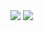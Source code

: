 <img src="https://capsule-render.vercel.app/api?type=waving&color=BDBDC8&height=150&section=header&text=iUniverse"/>
<img src="https://capsule-render.vercel.app/api?type=waving&color=BDBDC8&height=150&section=footer" />
